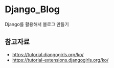 ﻿# Django_Blog
Django를 활용해서 블로그 만들기

## 참고자료
* https://tutorial.djangogirls.org/ko/
* https://tutorial-extensions.djangogirls.org/ko/